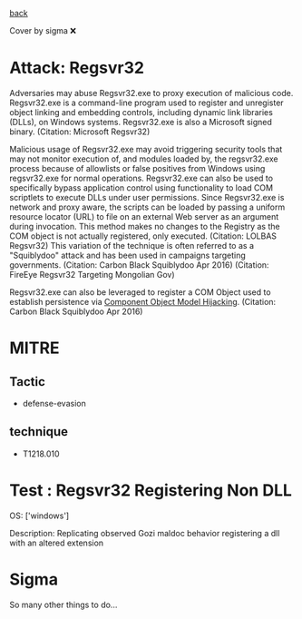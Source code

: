 [back](../index.md)

Cover by sigma :x: 

# Attack: Regsvr32

 Adversaries may abuse Regsvr32.exe to proxy execution of malicious code. Regsvr32.exe is a command-line program used to register and unregister object linking and embedding controls, including dynamic link libraries (DLLs), on Windows systems. Regsvr32.exe is also a Microsoft signed binary. (Citation: Microsoft Regsvr32)

Malicious usage of Regsvr32.exe may avoid triggering security tools that may not monitor execution of, and modules loaded by, the regsvr32.exe process because of allowlists or false positives from Windows using regsvr32.exe for normal operations. Regsvr32.exe can also be used to specifically bypass application control using functionality to load COM scriptlets to execute DLLs under user permissions. Since Regsvr32.exe is network and proxy aware, the scripts can be loaded by passing a uniform resource locator (URL) to file on an external Web server as an argument during invocation. This method makes no changes to the Registry as the COM object is not actually registered, only executed. (Citation: LOLBAS Regsvr32) This variation of the technique is often referred to as a "Squiblydoo" attack and has been used in campaigns targeting governments. (Citation: Carbon Black Squiblydoo Apr 2016) (Citation: FireEye Regsvr32 Targeting Mongolian Gov)

Regsvr32.exe can also be leveraged to register a COM Object used to establish persistence via [Component Object Model Hijacking](https://attack.mitre.org/techniques/T1546/015). (Citation: Carbon Black Squiblydoo Apr 2016)

# MITRE
## Tactic
  - defense-evasion

## technique
  - T1218.010

# Test : Regsvr32 Registering Non DLL

OS: ['windows']

Description: Replicating observed Gozi maldoc behavior registering a dll with an altered extension


# Sigma

 So many other things to do...